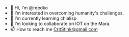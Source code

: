 - 👋 Hi, I’m @reedko
- 👀 I’m interested in overcoming humanity's challenges.
- 🌱 I’m currently learning chialisp
- 💞️ I’m looking to collaborate on IOT on the Mara.
- 📫 How to reach me CritStink@gmail.com

<!---
reedko/reedko is a ✨ special ✨ repository because its `README.md` (this file) appears on your GitHub profile.
You can click the Preview link to take a look at your changes.
--->
